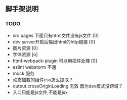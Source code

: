 ## 脚手架说明

### TODO
+ src pages 下面只有html文件没有js文件 [0]
+ dev server开启后输出html的http链接 [0]
+ 图片资源 [0]
+ 字体资源 [o]
+ html-webpack-plugin 可以用插件处理 [0]
+ eslint webstorm 不通
+ mock 服务
+ 动态加载的组件css怎么提取？
+ output.crossOriginLoading 无效 因为dev模式没跨域？
+ 入口只能是js文件,不能是jsx